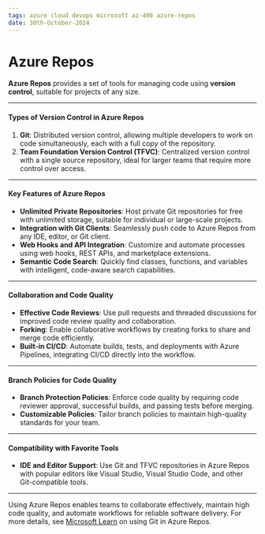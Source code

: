 ```yaml
---
tags: azure cloud devops microsoft az-400 azure-repos
date: 30th-October-2024
---
```


# Azure Repos

**Azure Repos** provides a set of tools for managing code using **version control**, suitable for projects of any size.

---

#### Types of Version Control in Azure Repos

1. **Git**: Distributed version control, allowing multiple developers to work on code simultaneously, each with a full copy of the repository.
2. **Team Foundation Version Control (TFVC)**: Centralized version control with a single source repository, ideal for larger teams that require more control over access.

---

#### Key Features of Azure Repos

- **Unlimited Private Repositories**: Host private Git repositories for free with unlimited storage, suitable for individual or large-scale projects.
- **Integration with Git Clients**: Seamlessly push code to Azure Repos from any IDE, editor, or Git client.
- **Web Hooks and API Integration**: Customize and automate processes using web hooks, REST APIs, and marketplace extensions.
- **Semantic Code Search**: Quickly find classes, functions, and variables with intelligent, code-aware search capabilities.

---

#### Collaboration and Code Quality

- **Effective Code Reviews**: Use pull requests and threaded discussions for improved code review quality and collaboration.
- **Forking**: Enable collaborative workflows by creating forks to share and merge code efficiently.
- **Built-in CI/CD**: Automate builds, tests, and deployments with Azure Pipelines, integrating CI/CD directly into the workflow.

---

#### Branch Policies for Code Quality

- **Branch Protection Policies**: Enforce code quality by requiring code reviewer approval, successful builds, and passing tests before merging.
- **Customizable Policies**: Tailor branch policies to maintain high-quality standards for your team.

---

#### Compatibility with Favorite Tools

- **IDE and Editor Support**: Use Git and TFVC repositories in Azure Repos with popular editors like Visual Studio, Visual Studio Code, and other Git-compatible tools.

---

Using Azure Repos enables teams to collaborate effectively, maintain high code quality, and automate workflows for reliable software delivery. For more details, see [Microsoft Learn](https://learn.microsoft.com/) on using Git in Azure Repos.